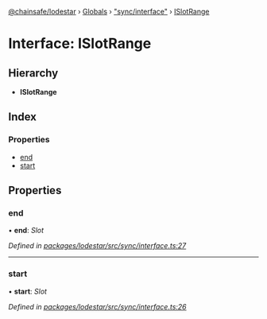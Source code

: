 [@chainsafe/lodestar](../README.md) › [Globals](../globals.md) › ["sync/interface"](../modules/_sync_interface_.md) › [ISlotRange](_sync_interface_.islotrange.md)

# Interface: ISlotRange

## Hierarchy

* **ISlotRange**

## Index

### Properties

* [end](_sync_interface_.islotrange.md#end)
* [start](_sync_interface_.islotrange.md#start)

## Properties

###  end

• **end**: *Slot*

*Defined in [packages/lodestar/src/sync/interface.ts:27](https://github.com/ChainSafe/lodestar/blob/e079784d1/packages/lodestar/src/sync/interface.ts#L27)*

___

###  start

• **start**: *Slot*

*Defined in [packages/lodestar/src/sync/interface.ts:26](https://github.com/ChainSafe/lodestar/blob/e079784d1/packages/lodestar/src/sync/interface.ts#L26)*
